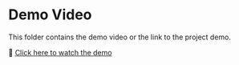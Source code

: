 # Demo Video

This folder contains the demo video or the link to the project demo.

🎥 [Click here to watch the demo](https://drive.google.com/file/d/1e6zBmRn9mRDbATFhvcqP9WcNoVzxJzk2/view?usp=sharing)
